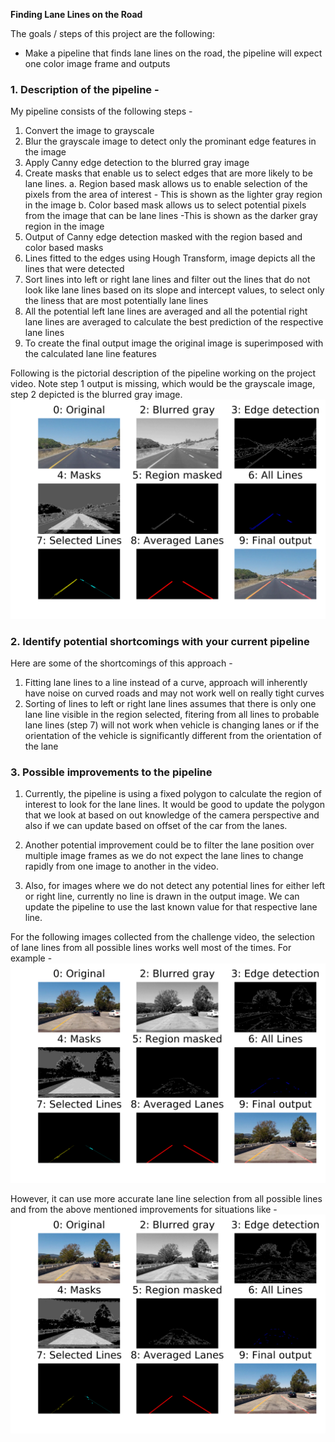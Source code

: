 **Finding Lane Lines on the Road**

The goals / steps of this project are the following:
* Make a pipeline that finds lane lines on the road, the pipeline will expect one color image frame and outputs

### 1. Description of the pipeline - 

My pipeline consists of the following steps - 

1. Convert the image to grayscale
2. Blur the grayscale image to detect only the prominant edge features in the image
3. Apply Canny edge detection to the blurred gray image
4. Create masks that enable us to select edges that are more likely to be lane lines. 
	a. Region based mask allows us to enable selection of the pixels from the area of interest - This is shown as the lighter gray region in the image
	b. Color based mask allows us to select potential pixels from the image that can be lane lines -This is shown as the darker gray region in the image
5. Output of Canny edge detection masked with the region based and color based masks
6. Lines fitted to the edges using Hough Transform, image depicts all the lines that were detected
7. Sort lines into left or right lane lines and filter out the lines that do not look like lane lines based on its slope and intercept values, to select only the liness that are most potentially lane lines
8. All the potential left lane lines are averaged and all the potential right lane lines are averaged to calculate the best prediction of the respective lane lines
9. To create the final output image the original image is superimposed with the calculated lane line features

Following is the pictorial description of the pipeline working on the project video. Note step 1 output is missing, which would be the grayscale image, step 2 depicted is the blurred gray image.
![alt text](./test_image_output/output5.png "Lane detection pipeline")


### 2. Identify potential shortcomings with your current pipeline

Here are some of the shortcomings of this approach - 
1. Fitting lane lines to a line instead of a curve, approach will inherently have noise on curved roads and may not work well on really tight curves
2. Sorting of lines to left or right lane lines assumes that there is only one lane line visible in the region selected, fitering from all lines to probable lane lines (step 7) will not work when vehicle is changing lanes or if the orientation of the vehicle is significantly different from the orientation of the lane


### 3. Possible improvements to the pipeline

1. Currently, the pipeline is using a fixed polygon to calculate the region of interest to look for the lane lines. It would be good to update the polygon that we look at based on out knowledge of the camera perspective and also if we can update based on offset of the car from the lanes.

2. Another potential improvement could be to filter the lane position over multiple image frames as we do not expect the lane lines to change rapidly from one image to another in the video. 

3. Also, for images where we do not detect any potential lines for either left or right line, currently no line is drawn in the output image. We can update the pipeline to use the last known value for that respective lane line.

For the following images collected from the challenge video, the selection of lane lines from all possible lines works well most of the times. For example -
![alt text](./test_image_output/from_videos/output30.png "Lane detection pipeline")

However, it can use more accurate lane line selection from all possible lines and from the above mentioned improvements for situations like - 
![alt text](./test_image_output/from_videos/output24.png "Lane detection pipeline")
